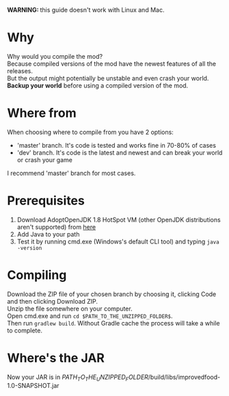 <b>WARNING: </b> this guide doesn't work with Linux and Mac.

# Why

Why would you compile the mod?  
Because compiled versions of the mod have the newest features of all the releases.  
But the output might potentially be unstable and even crash your world.  
<b>Backup your world</b> before using a compiled version of the mod.

# Where from

When choosing where to compile from you have 2 options:
<ul>
<li>'master' branch. It's code is tested and works fine in 70-80% of cases</li>
<li>'dev' branch. It's code is the latest and newest and can break your world or crash your game</li>
</ul>
I recommend 'master' branch for most cases.

# Prerequisites

1. Download AdoptOpenJDK 1.8 HotSpot VM (other OpenJDK distributions aren't supported)
   from [here](https://adoptopenjdk.net/?variant=openjdk8&jvmVariant=hotspot)
2. Add Java to your path
3. Test it by running cmd.exe (Windows's default CLI tool) and typing ```java -version```

# Compiling

Download the ZIP file of your chosen branch by choosing it, clicking Code and then clicking Download ZIP.  
Unzip the file somewhere on your computer.  
Open cmd.exe and run ```cd $PATH_TO_THE_UNZIPPED_FOLDER$```.  
Then run ```gradlew build```. Without Gradle cache the process will take a while to complete.

# Where's the JAR

Now your JAR is in $PATH_TO_THE_UNZIPPED_FOLDER$/build/libs/improvedfood-1.0-SNAPSHOT.jar